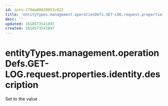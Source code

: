 ```yaml
---
id: auto-178da80420953c622
title: 'entityTypes.management.operationDefs.GET-LOG.request.properties.identity.description'
desc: ''
updated: 1618573541897
created: 1618573541897
---
```

# entityTypes.management.operationDefs.GET-LOG.request.properties.identity.description

Set to the value 